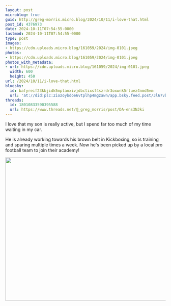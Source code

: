 ```yaml
---
layout: post
microblog: true
guid: http://greg-morris.micro.blog/2024/10/11/i-love-that.html
post_id: 4376973
date: 2024-10-11T07:54:55-0000
lastmod: 2024-10-11T07:54:55-0000
type: post
images:
- https://cdn.uploads.micro.blog/161059/2024/img-0101.jpeg
photos:
- https://cdn.uploads.micro.blog/161059/2024/img-0101.jpeg
photos_with_metadata:
- url: https://cdn.uploads.micro.blog/161059/2024/img-0101.jpeg
  width: 600
  height: 450
url: /2024/10/11/i-love-that.html
bluesky:
  id: bafyreif23kbjidk5mplanxivjdbctixsf4szrdr3oxwnk5rluez4nmd5vm
  url: 'at://did:plc:2iozoybdoe6vtplhp4mgzawn/app.bsky.feed.post/3l67vb6kkko2j'
threads:
  id: 18010833590395588
  url: https://www.threads.net/@_greg_morris/post/DA-ens3NJki
---
```

I love that my son is really active, but I spend far too much of my time waiting in my car.

He is already working towards his brown belt in Kickboxing, so is training and sparing multiple times a week. Now he's been picked up by a local pro football team to join their academy!




<img src="uploads/2024/img-0101.jpeg" width="600" height="450" alt="">
